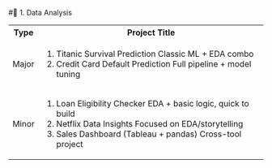 #🧩 1. Data Analysis
<table>
  <tr>
    <th>Type</th>
    <th>Project	Title</th>
  </tr>
  <tr>
    <td>Major</td>
    <td>
        <ol>	
        <li>Titanic Survival Prediction	Classic ML + EDA combo </li>
        <li>Credit Card Default Prediction	Full pipeline + model tuning </li>
        </ol>
    </td>
    </tr>
    <tr>
    <td>Minor </td>
    <td>
        <ol>	
        <li>Loan Eligibility Checker	EDA + basic logic, quick to build </li>
	    <li>Netflix Data Insights	Focused on EDA/storytelling </li>
	    <li>Sales Dashboard (Tableau + pandas)	Cross-tool project </li>
        </ol>
    </td>
    </tr>
</table>